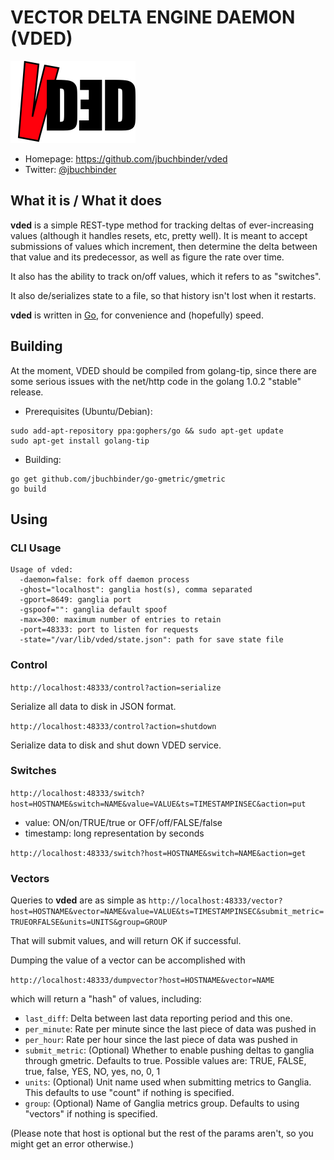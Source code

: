 # VECTOR DELTA ENGINE DAEMON (VDED)

![VDED](https://github.com/jbuchbinder/vded/raw/master/vded_logo.png)

* Homepage: https://github.com/jbuchbinder/vded
* Twitter: [@jbuchbinder](https://twitter.com/jbuchbinder)

## What it is / What it does

**vded** is a simple REST-type method for tracking deltas of
ever-increasing values (although it handles resets, etc, pretty well).
It is meant to accept submissions of values which increment, then
determine the delta between that value and its predecessor, as well as
figure the rate over time.

It also has the ability to track on/off values, which it refers to as
"switches".

It also de/serializes state to a file, so that history isn't lost when
it restarts.

**vded** is written in [Go](http://golang.org/), for
convenience and (hopefully) speed.

## Building

At the moment, VDED should be compiled from golang-tip, since there are
some serious issues with the net/http code in the golang 1.0.2 "stable"
release.

* Prerequisites (Ubuntu/Debian):
```
sudo add-apt-repository ppa:gophers/go && sudo apt-get update
sudo apt-get install golang-tip
```
* Building:
```
go get github.com/jbuchbinder/go-gmetric/gmetric
go build
```

## Using

### CLI Usage

```
Usage of vded:
  -daemon=false: fork off daemon process
  -ghost="localhost": ganglia host(s), comma separated
  -gport=8649: ganglia port
  -gspoof="": ganglia default spoof
  -max=300: maximum number of entries to retain
  -port=48333: port to listen for requests
  -state="/var/lib/vded/state.json": path for save state file
```

### Control

`http://localhost:48333/control?action=serialize`

Serialize all data to disk in JSON format.

`http://localhost:48333/control?action=shutdown`

Serialize data to disk and shut down VDED service.

### Switches

`http://localhost:48333/switch?host=HOSTNAME&switch=NAME&value=VALUE&ts=TIMESTAMPINSEC&action=put`

* value: ON/on/TRUE/true or OFF/off/FALSE/false
* timestamp: long representation by seconds

`http://localhost:48333/switch?host=HOSTNAME&switch=NAME&action=get`

### Vectors

Queries to **vded** are as simple as
`http://localhost:48333/vector?host=HOSTNAME&vector=NAME&value=VALUE&ts=TIMESTAMPINSEC&submit_metric=TRUEORFALSE&units=UNITS&group=GROUP`

That will submit values, and will return OK if successful.

Dumping the value of a vector can be accomplished with

`http://localhost:48333/dumpvector?host=HOSTNAME&vector=NAME`

which will return a "hash" of values, including:

* `last_diff`: Delta between last data reporting period and this one.
* `per_minute`: Rate per minute since the last piece of data was pushed
   in
* `per_hour`: Rate per hour since the last piece of data was pushed in
* `submit_metric`: (Optional) Whether to enable pushing deltas to
   ganglia through gmetric. Defaults to true. Possible values are:
   TRUE, FALSE, true, false, YES, NO, yes, no, 0, 1
* `units`: (Optional) Unit name used when submitting metrics to Ganglia.
   This defaults to use "count" if nothing is specified.
* `group`: (Optional) Name of Ganglia metrics group. Defaults to using
   "vectors" if nothing is specified.

(Please note that host is optional but the rest of the params aren't, so
you might get an error otherwise.)


